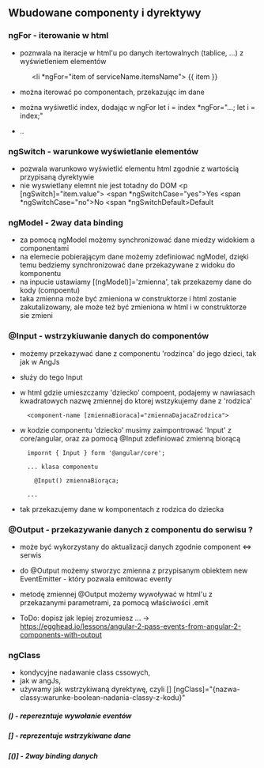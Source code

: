 Wbudowane componenty i dyrektywy
------

### ngFor - iterowanie w html

- poznwala na iteracje w html'u po danych itertowalnych (tablice, ...) z wyświetleniem elementów
          <ol>
            <li *ngFor="item of serviceName.itemsName">
              {{ item }}
            </li>
          </ol>

- można iterować po componentach, przekazując im dane
- można wyśiwetlić index, dodając w ngFor let i = index
        *ngFor="...; let i = index;"
- ..

### ngSwitch - warunkowe wyświetlanie elementów

- pozwala warunkowo wyświetlić elementu html zgodnie z wartością przypisaną dyrektywie
- nie wyswietlany elemnt nie jest totadny do DOM
      <p [ngSwitch]="item.value">
          <span *ngSwitchCase="yes">Yes</span>
          <span *ngSwitchCase="no">No</span>
          <span *ngSwitchDefault>Default</span>
      </p>

### ngModel - 2way data binding

- za pomocą ngModel możemy synchronizować dane miedzy widokiem a componentami
- na elemecie pobierającym dane możemy zdefiniować ngModel, dzięki temu bedziemy synchronizować dane przekazywane z widoku do komponentu
- na inpucie ustawiamy [(ngModel)]='zmienna', tak przekazemy dane do kody (compoentu)
- taka zmienna może być zmieniona w construktorze i html zostanie zakutalizowany, ale może też być zmieniona w html i w construktorze sie zmieni

### @Input - wstrzykiuwanie danych do componentów

- możemy przekazywać dane z componentu 'rodzinca' do jego dzieci, tak jak w AngJs
- służy do tego Input

- w html gdzie umieszczamy 'dziecko' compoent, podajemy w nawiasach kwadratowych nazwę zmiennej do ktorej wstzykujemy dane z 'rodzica'

        <component-name [zmiennaBioraca]="zmiennaDajacaZrodzica">

- w kodzie componentu 'dziecko' musimy zaimpontrować 'Input' z core/angular, oraz za pomocą @Input zdefiniować zmienną biorącą

        impornt { Input } form '@angular/core';

        ... klasa componentu

          @Input() zmiennaBiorąca;

        ...
- tak przekazujemy dane w komponentach z rodzica do dziecka

### @Output - przekazywanie danych z componentu do serwisu ?

- może być wykorzystany do aktualizacji danych zgodnie component <=> serwis
- do @Output możemy stworzyc zmienna z przypisanym obiektem new EventEmitter - który pozwala emitowac eventy
- metodę zmiennej @Output możemy wywoływać w html'u z przekazanymi parametrami, za pomocą właściwości .emit

- ToDo: dopisz jak lepiej zrozumiesz ... -> https://egghead.io/lessons/angular-2-pass-events-from-angular-2-components-with-output

### ngClass

- kondycyjne nadawanie class cssowych,
- jak w angJs,
- używamy jak wstrzykiwaną dyrektywę, czyli []
      [ngClass]="{nazwa-classy:warunke-boolean-nadania-classy-z-kodu}"

##### () - reperezntuje wywołanie eventów
##### [] - reprezentuje wstrzykiwane dane
##### [()] - 2way binding danych
